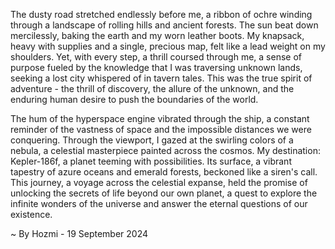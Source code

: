 
The dusty road stretched endlessly before me, a ribbon of ochre winding through a landscape of rolling hills and ancient forests. The sun beat down mercilessly, baking the earth and my worn leather boots. My knapsack, heavy with supplies and a single, precious map, felt like a lead weight on my shoulders. Yet, with every step, a thrill coursed through me, a sense of purpose fueled by the knowledge that I was traversing unknown lands, seeking a lost city whispered of in tavern tales. This was the true spirit of adventure - the thrill of discovery, the allure of the unknown, and the enduring human desire to push the boundaries of the world. 

The hum of the hyperspace engine vibrated through the ship, a constant reminder of the vastness of space and the impossible distances we were conquering. Through the viewport, I gazed at the swirling colors of a nebula, a celestial masterpiece painted across the cosmos. My destination: Kepler-186f, a planet teeming with possibilities. Its surface, a vibrant tapestry of azure oceans and emerald forests, beckoned like a siren's call. This journey, a voyage across the celestial expanse, held the promise of unlocking the secrets of life beyond our own planet, a quest to explore the infinite wonders of the universe and answer the eternal questions of our existence. 

~ By Hozmi - 19 September 2024
